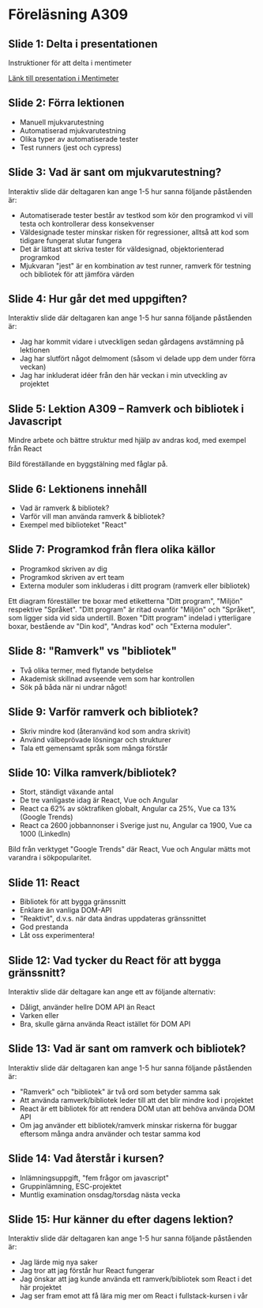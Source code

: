 # Föreläsning A309

## Slide 1: Delta i presentationen
Instruktioner för att delta i mentimeter

[Länk till presentation i Mentimeter](https://www.menti.com/al1ugw7jbwrd)

## Slide 2: Förra lektionen
* Manuell mjukvarutestning
* Automatiserad mjukvarutestning
* Olika typer av automatiserade tester
* Test runners (jest och cypress)

## Slide 3: Vad är sant om mjukvarutestning?
Interaktiv slide där deltagaren kan ange 1-5 hur sanna följande påståenden är:

* Automatiserade tester består av testkod som kör den programkod vi vill testa och kontrollerar dess konsekvenser
* Väldesignade tester minskar risken för regressioner, alltså att kod som tidigare fungerat slutar fungera
* Det är lättast att skriva tester för väldesignad, objektorienterad programkod
* Mjukvaran "jest" är en kombination av test runner, ramverk för testning och bibliotek för att jämföra värden

## Slide 4: Hur går det med uppgiften?
Interaktiv slide där deltagaren kan ange 1-5 hur sanna följande påståenden är:

* Jag har kommit vidare i utveckligen sedan gårdagens avstämning på lektionen
* Jag har slutfört något delmoment (såsom vi delade upp dem under förra veckan)
* Jag har inkluderat idéer från den här veckan i min utveckling av projektet

## Slide 5: Lektion A309 – Ramverk och bibliotek i Javascript
Mindre arbete och bättre struktur med hjälp av andras kod, med exempel från React

Bild föreställande en byggstälning med fåglar på.

## Slide 6: Lektionens innehåll
* Vad är ramverk & bibliotek?
* Varför vill man använda ramverk & bibliotek?
* Exempel med biblioteket "React"

## Slide 7: Programkod från flera olika källor
* Programkod skriven av dig
* Programkod skriven av ert team
* Externa moduler som inkluderas i ditt program (ramverk eller bibliotek)

Ett diagram föreställer tre boxar med etiketterna "Ditt program", "Miljön" respektive "Språket".
"Ditt program" är ritad ovanför "Miljön" och "Språket", som ligger sida vid sida undertill.
Boxen "Ditt program" indelad i ytterligare boxar, bestående av "Din kod", "Andras kod" och
"Externa moduler".

## Slide 8: "Ramverk" vs "bibliotek"
* Två olika termer, med flytande betydelse
* Akademisk skillnad avseende vem som har kontrollen
* Sök på båda när ni undrar något!

## Slide 9: Varför ramverk och bibliotek?
* Skriv mindre kod (återanvänd kod som andra skrivit)
* Använd välbeprövade lösningar och strukturer
* Tala ett gemensamt språk som många förstår

## Slide 10: Vilka ramverk/bibliotek?
* Stort, ständigt växande antal
* De tre vanligaste idag är React, Vue och Angular
* React ca 62% av söktrafiken globalt, Angular ca 25%, Vue ca 13% (Google Trends)
* React ca 2600 jobbannonser i Sverige just nu, Angular ca 1900, Vue ca 1000 (LinkedIn)

Bild från verktyget "Google Trends" där React, Vue och Angular mätts mot varandra i sökpopularitet.

## Slide 11: React
* Bibliotek för att bygga gränssnitt
* Enklare än vanliga DOM-API
* "Reaktivt", d.v.s. när data ändras uppdateras gränssnittet
* God prestanda
* Låt oss experimentera!

## Slide 12: Vad tycker du React för att bygga gränssnitt?
Interaktiv slide där deltagare kan ange ett av följande alternativ:

* Dåligt, använder hellre DOM API än React
* Varken eller
* Bra, skulle gärna använda React istället för DOM API

## Slide 13: Vad är sant om ramverk och bibliotek?
Interaktiv slide där deltagaren kan ange 1-5 hur sanna följande påståenden är:

* "Ramverk" och "bibliotek" är två ord som betyder samma sak
* Att använda ramverk/bibliotek leder till att det blir mindre kod i projektet
* React är ett bibliotek för att rendera DOM utan att behöva använda DOM API
* Om jag använder ett bibliotek/ramverk minskar riskerna för buggar eftersom många andra  använder och testar samma kod

## Slide 14: Vad återstår i kursen?
* Inlämningsuppgift, "fem frågor om javascript"
* Gruppinlämning, ESC-projektet
* Muntlig examination onsdag/torsdag nästa vecka

## Slide 15: Hur känner du efter dagens lektion?
Interaktiv slide där deltagaren kan ange 1-5 hur sanna följande påståenden är:

* Jag lärde mig nya saker
* Jag tror att jag förstår hur React fungerar
* Jag önskar att jag kunde använda ett ramverk/bibliotek som React i det här projektet
* Jag ser fram emot att få lära mig mer om React i fullstack-kursen i vår